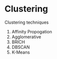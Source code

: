 # Clustering
Clustering techniques

1) Affinity Propogation
2) Agglomerative
3) BRICH
4) DBSCAN
5) K-Means
